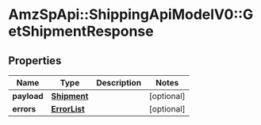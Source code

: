 # AmzSpApi::ShippingApiModelV0::GetShipmentResponse

## Properties
Name | Type | Description | Notes
------------ | ------------- | ------------- | -------------
**payload** | [**Shipment**](Shipment.md) |  | [optional] 
**errors** | [**ErrorList**](ErrorList.md) |  | [optional] 


